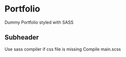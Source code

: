 # Portfolio

Dummy Portfolio styled with SASS

## Subheader

Use sass compiler if css file is missing 
Compile main.scss